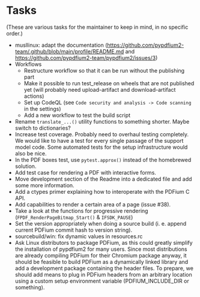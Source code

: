 <!-- SPDX-FileCopyrightText: 2022 geisserml <geisserml@gmail.com> -->
<!-- SPDX-License-Identifier: CC-BY-4.0 -->

# Tasks

(These are various tasks for the maintainer to keep in mind, in no specific order.)

* musllinux: adapt the documentation (https://github.com/pypdfium2-team/.github/blob/main/profile/README.md and https://github.com/pypdfium2-team/pypdfium2/issues/3)
* Workflows
    - Restructure workflow so that it can be run without the publishing part
    - Make it possible to run test_release on wheels that are not published yet (will probably need upload-artifact and download-artifact actions)
    - Set up CodeQL (see `Code security and analysis -> Code scanning` in the settings)
    - Add a new workflow to test the build script
* Rename `translate_...()` utility functions to something shorter. Maybe switch to dictionaries?
* Increase test coverage. Probably need to overhaul testing completely. We would like to have a test for every single passage of the support model code. Some automated tests for the setup infrastructure would also be nice.
* In the PDF boxes test, use `pytest.approx()` instead of the homebrewed solution.
* Add test case for rendering a PDF with interactive forms.
* Move development section of the Readme into a dedicated file and add some more information.
* Add a ctypes primer explaining how to interoperate with the PDFium C API.
* Add capabilities to render a certain area of a page (issue #38).
* Take a look at the functions for progressive rendering (`FPDF_RenderPageBitmap_Start()` & `IFSDK_PAUSE`)
* Set the version appropriately when doing a source build (i. e. append current PDFium commit hash to version string).
* sourcebuild/win: fix dynamic values in resources.rc
* Ask Linux distributors to package PDFium, as this could greatly simplify the installation of pypdfium2 for many users. Since most distributions are already compiling PDFium for their Chromium package anyway, it should be feasible to build PDFium as a dynamically linked library and add a development package containing the header files. To prepare, we should add means to plug in PDFium headers from an arbitrary location using a custom setup environment variable (PDFIUM_INCLUDE_DIR or something).
